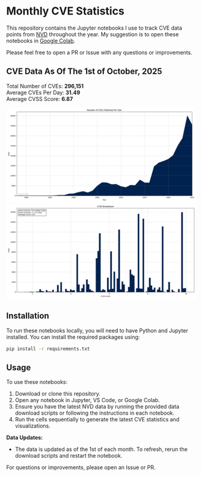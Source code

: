 # Monthly CVE Statistics

This repository contains the Jupyter notebooks I use to track CVE data points from [NVD](https://nvd.nist.gov/) throughout the year. My suggestion is to open these notebooks in [Google Colab](https://colab.research.google.com).

Please feel free to open a PR or Issue with any questions or improvements.

## CVE Data As Of The 1st of October, 2025

Total Number of CVEs: **296,151**<br/>
Average CVEs Per Day: **31.49**<br/>
Average CVSS Score: **6.87**<br/>

![CVE Graph](all.png "CVE Graph")<br/>
![CVSS Graph](cvss.png "CVSS Graph")

## Installation

To run these notebooks locally, you will need to have Python and Jupyter installed. You can install the required packages using:

```bash
pip install -r requirements.txt
```

## Usage

To use these notebooks:

1. Download or clone this repository.
2. Open any notebook in Jupyter, VS Code, or Google Colab.
3. Ensure you have the latest NVD data by running the provided data download scripts or following the instructions in each notebook.
4. Run the cells sequentially to generate the latest CVE statistics and visualizations.

**Data Updates:**
- The data is updated as of the 1st of each month. To refresh, rerun the download scripts and restart the notebook.

For questions or improvements, please open an Issue or PR.